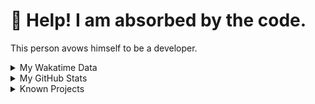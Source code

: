 # 🥺 Help! I am absorbed by the code. 

This person avows himself to be a developer.

<details>

<summary>My Wakatime Data</summary>

<!--START_SECTION:waka-->
![Lines of code](https://img.shields.io/badge/From%20Hello%20World%20I%27ve%20Written-8.8%20million%20lines%20of%20code-blue)

**🐱 My GitHub Data** 

> 📦 773.4 kB Used in GitHub's Storage 
 > 
> 🏆 430 Contributions in the Year 2024
 > 
> 🚫 Not Opted to Hire
 > 
> 📜 87 Public Repositories 
 > 
> 🔑 26 Private Repositories 
 > 
**I'm an Early 🐤** 

```text
🌞 Morning                2156 commits        ██████░░░░░░░░░░░░░░░░░░░   24.13 % 
🌆 Daytime                3811 commits        ███████████░░░░░░░░░░░░░░   42.66 % 
🌃 Evening                2892 commits        ████████░░░░░░░░░░░░░░░░░   32.37 % 
🌙 Night                  75 commits          ░░░░░░░░░░░░░░░░░░░░░░░░░   00.84 % 
```
📅 **I'm Most Productive on Tuesday** 

```text
Monday                   1108 commits        ███░░░░░░░░░░░░░░░░░░░░░░   12.40 % 
Tuesday                  1574 commits        ████░░░░░░░░░░░░░░░░░░░░░   17.62 % 
Wednesday                1565 commits        ████░░░░░░░░░░░░░░░░░░░░░   17.52 % 
Thursday                 1285 commits        ████░░░░░░░░░░░░░░░░░░░░░   14.38 % 
Friday                   1322 commits        ████░░░░░░░░░░░░░░░░░░░░░   14.80 % 
Saturday                 1110 commits        ███░░░░░░░░░░░░░░░░░░░░░░   12.42 % 
Sunday                   970 commits         ███░░░░░░░░░░░░░░░░░░░░░░   10.86 % 
```


**I Mostly Code in Go** 

```text
Python                   22 repos            ██████░░░░░░░░░░░░░░░░░░░   22.45 % 
TeX                      6 repos             ██░░░░░░░░░░░░░░░░░░░░░░░   06.12 % 
Swift                    3 repos             █░░░░░░░░░░░░░░░░░░░░░░░░   03.06 % 
Shell                    2 repos             █░░░░░░░░░░░░░░░░░░░░░░░░   02.04 % 
Rust                     2 repos             █░░░░░░░░░░░░░░░░░░░░░░░░   02.04 % 
```




 Last Updated on 20/03/2024 01:11:58 UTC
<!--END_SECTION:waka-->

</details>

<details>
 
 <summary>My GitHub Stats</summary>

[![CDFMLR's github stats](https://github-readme-stats.vercel.app/api?username=cdfmlr&count_private=true&show_icons=true)](https://github.com/anuraghazra/github-readme-stats)
 
</details>

<details>

<summary>Known Projects</summary>

[![Star History Chart](https://api.star-history.com/svg?repos=cdfmlr/pyflowchart,cdfmlr/muvtuber,cdfmlr/crud,cdfmlr/murecom-verse-1,cdfmlr/murecom-intro&type=Date)](https://star-history.com/#cdfmlr/pyflowchart&cdfmlr/muvtuber&cdfmlr/crud&cdfmlr/murecom-verse-1&cdfmlr/murecom-intro&Date)

 </details>
